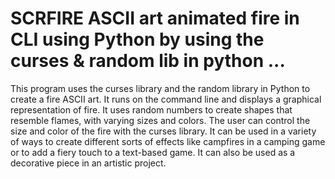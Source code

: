 # SCRFIRE ASCII art animated fire in CLI using Python by using the curses &amp; random lib in python ...

This program uses the curses library and the random library in Python to create a fire ASCII art. It runs on the command line and displays a graphical representation of fire. It uses random numbers to create shapes that resemble flames, with varying sizes and colors. The user can control the size and color of the fire with the curses library. It can be used in a variety of ways to create different sorts of effects like campfires in a camping game or to add a fiery touch to a text-based game. It can also be used as a decorative piece in an artistic project.

